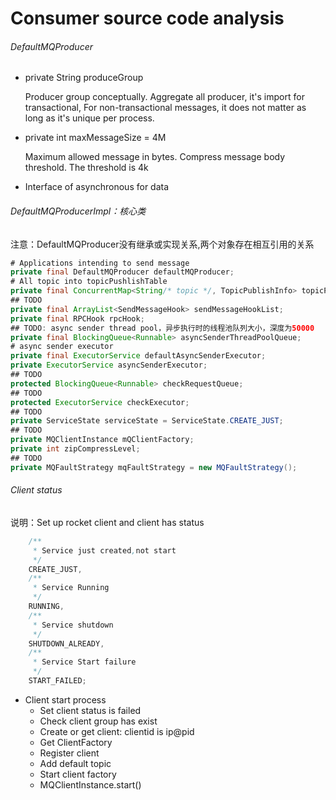 # Consumer source code  analysis

###### DefaultMQProducer

- private String produceGroup

  Producer group conceptually. Aggregate all producer, it's import for transactional, For non-transactional messages, it does not matter as long as it's unique per process.

- private int maxMessageSize = 4M

  Maximum allowed message in bytes. Compress message body threshold. The threshold is 4k 

- <!--TraceDispather traceDispather-->

  Interface of asynchronous for data 

###### DefaultMQProducerImpl：核心类

注意：DefaultMQProducer没有继承或实现关系,两个对象存在相互引用的关系

```java
# Applications intending to send message
private final DefaultMQProducer defaultMQProducer;
# All topic into topicPushlishTable
private final ConcurrentMap<String/* topic */, TopicPublishInfo> topicPublishInfoTable;
## TODO
private final ArrayList<SendMessageHook> sendMessageHookList;
private final RPCHook rpcHook;
## TODO: async sender thread pool，异步执行时的线程池队列大小，深度为50000
private final BlockingQueue<Runnable> asyncSenderThreadPoolQueue;
# async sender executor
private final ExecutorService defaultAsyncSenderExecutor;
private ExecutorService asyncSenderExecutor;
## TODO
protected BlockingQueue<Runnable> checkRequestQueue;
## TODO
protected ExecutorService checkExecutor;
## TODO
private ServiceState serviceState = ServiceState.CREATE_JUST;
## TODO
private MQClientInstance mQClientFactory;
private int zipCompressLevel;
## TODO
private MQFaultStrategy mqFaultStrategy = new MQFaultStrategy();
```

###### Client status

说明：Set up rocket client and client has status

```java
    /**
     * Service just created,not start
     */
    CREATE_JUST,
    /**
     * Service Running
     */
    RUNNING,
    /**
     * Service shutdown
     */
    SHUTDOWN_ALREADY,
    /**
     * Service Start failure
     */
    START_FAILED;
```

- Client  start process
  - Set client status is failed
  - Check client group has exist
  - Create or get client: clientid is ip@pid
  - Get ClientFactory
  - Register client
  - Add default topic
  - Start client factory
  - <!--Start client-->  MQClientInstance.start()

